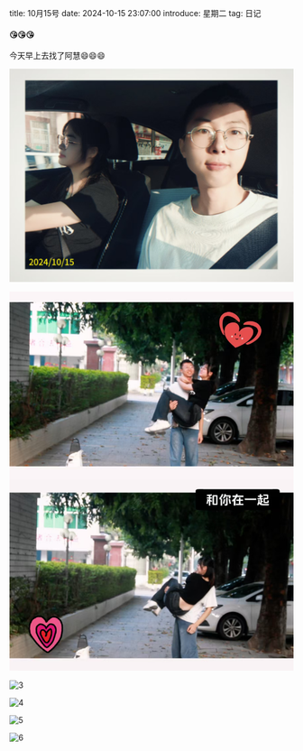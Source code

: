 title: 10月15号
date: 2024-10-15 23:07:00
introduce: 星期二
tag: 日记

#### 😘😘😘

今天早上去找了阿慧😄😄😄

![1](/static/img/2024/10/15/1.jpg)

![2](/static/img/2024/10/15/2.jpg)

![3](/static/img/2024/10/15/3.jpg)

![4](/static/img/2024/10/15/4.jpg)

![5](/static/img/2024/10/15/5.jpg)

![6](/static/img/2024/10/15/6.jpg)


